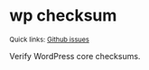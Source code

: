 # wp checksum

<small>Quick links: <a href="https://github.com/issues?q=is%3Aopen+label%3Acommand%3Achecksum+sort%3Aupdated-desc+org%3Awp-cli">Github issues</a></small>

Verify WordPress core checksums.




